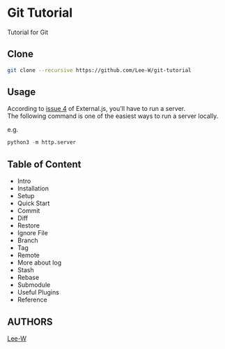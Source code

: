 # Git Tutorial
Tutorial for Git

## Clone
```sh
git clone --recursive https://github.com/Lee-W/git-tutorial
```

## Usage
According to [issue 4](https://github.com/calevans/external/issues/4) of External.js, you'll have to run a server.  
The following command is one of the easiest ways to run a server locally.

e.g.

```python
python3 -m http.server
```


## Table of Content
- Intro
- Installation
- Setup
- Quick Start
- Commit
- Diff
- Restore
- Ignore File
- Branch
- Tag
- Remote
- More about log
- Stash
- Rebase
- Submodule
- Useful Plugins
- Reference

## AUTHORS
[Lee-W](https://github.com/Lee-W)

